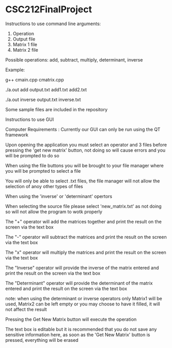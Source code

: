# CSC212FinalProject
Instructions to use command line arguments:
1. Operation
2. Output file
3. Matrix 1 file
4. Matrix 2 file

Possible operations: add, subtract, multiply, determinant, inverse

Example:

g++ cmain.cpp cmatrix.cpp

./a.out add output.txt add1.txt add2.txt

./a.out inverse output.txt inverse.txt


Some sample files are included in the repository



Instructions to use GUI

Computer Requirements : Currently our GUI can only be run using the QT framework

Upon opening the application you must select an operator and 3 files before pressing the 'get new matrix' button, not doing so will cause errors and you will be prompted to do so

When using the file buttons you will be brought to your file manager where you will be prompted to select a file

You will only be able to select .txt files, the file manager will not allow the selection of anoy other types of files

When using the 'inverse' or 'determinant' opertors 

When selecting the source file please select 'new_matrix.txt' as not doing so will not allow the program to wotk properly

The "+" operator will add the matrices together and print the result on the screen via the text box

The "-" operator will subtract the matrices and print the result on the screen via the text box

The "x" operator will multiply the matrices and print the result on the screen via the text box

The "Inverse" operator will provide the inverse of the matrix entered and print the result on the screen via the text box

The "Determinant" operator will provide the determinant of the matrix entered and print the result on the screen via the text box

note: when using the determinant or inverse operators only Matrix1 will be used, Matrix2 can be left empty or you may choose to have it filled, it will not affect the result

Pressing the Get New Matrix button will execute the operation

The text box is editable but it is recommended that you do not save any sensitive information here, as soon as the 'Get New Matrix' button is pressed, everything will be erased
